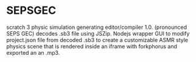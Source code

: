 # SEPSGEC
scratch 3 physic simulation generating editor/compiler 1.0. (pronounced SEPS GEC) decodes .sb3 file using JSZip. Nodejs wrapper GUI to modify project.json file from decoded .sb3 to create a customizable ASMR style physics scene that is rendered inside an iframe with forkphorus and exported an an .mp3.
